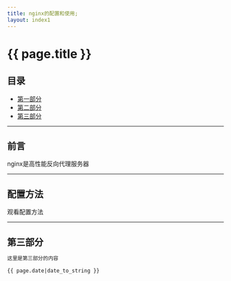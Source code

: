 ```yaml
---
title: nginx的配置和使用;
layout: index1
---
```




# {{ page.title }}

## 目录
+ [第一部分](#前言)
+ [第二部分](#配置方法)
+ [第三部分](#partIII)

----------------------------------

## 前言
 

nginx是高性能反向代理服务器

----------------------------------

## 配置方法
 

观看配置方法

----------------------------------

## 第三部分
 
```markdown
这里是第三部分的内容

{{ page.date|date_to_string }}
```